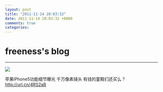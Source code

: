 ```yaml
---
layout: post
title: "2011-11-14 20:03:32"
date: 2011-11-14 20:03:32 +0800
comments: true
categories: 
---
```


# freeness's blog

----------

![](http://okqmqrbgo.bkt.clouddn.com/201111142003321.jpg)

>
苹果iPhone5功能细节曝光 千万像素镜头 有钱的童鞋们还买么？http://url.cn/4RS2aB